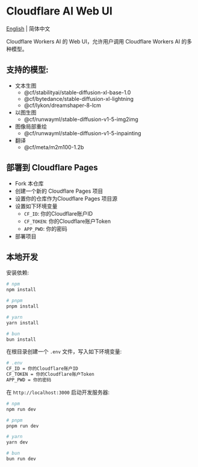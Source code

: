 # Cloudflare AI Web UI
[English](./README.md) | 简体中文

Cloudflare Workers AI 的 Web UI，允许用户调用 Cloudflare Workers AI 的多种模型。

## 支持的模型:
-  文本生图
   -  @cf/stabilityai/stable-diffusion-xl-base-1.0
   -  @cf/bytedance/stable-diffusion-xl-lightning
   -  @cf/lykon/dreamshaper-8-lcm
-  以图生图
   -  @cf/runwayml/stable-diffusion-v1-5-img2img
-  图像局部重绘
   -  @cf/runwayml/stable-diffusion-v1-5-inpainting
-  翻译
   -  @cf/meta/m2m100-1.2b

## 部署到 Cloudflare Pages
-  Fork 本仓库
-  创建一个新的 Cloudflare Pages 项目
-  设置你的仓库作为Cloudflare Pages 项目源
-  设置如下环境变量
   -  `CF_ID`: 你的Cloudflare账户ID
   -  `CF_TOKEN`: 你的Cloudflare账户Token
   -  `APP_PWD`: 你的密码
-  部署项目


## 本地开发

安装依赖:

```bash
# npm
npm install

# pnpm
pnpm install

# yarn
yarn install

# bun
bun install
```
在根目录创建一个 `.env` 文件，写入如下环境变量:

```bash
# .env
CF_ID = 你的Cloudflare账户ID
CF_TOKEN = 你的Cloudflare账户Token
APP_PWD = 你的密码
```
在 `http://localhost:3000` 启动开发服务器:

```bash
# npm
npm run dev

# pnpm
pnpm run dev

# yarn
yarn dev

# bun
bun run dev
```